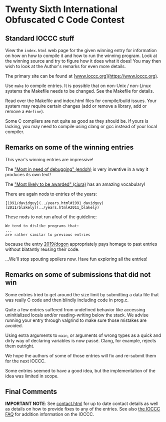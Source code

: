 # Twenty Sixth International Obfuscated C Code Contest


## Standard IOCCC stuff

View the `index.html` web page for the given winning entry for information on how
on how to compile it and how to run the winning program.
Look at the winning source and try to figure how it does what it does!
You may then wish to look at the Author's remarks for even more details.

The primary site can be found at [www.ioccc.org](https://www.ioccc.org).

Use `make` to compile entries.  It is possible that on non-Unix / non-Linux
systems the Makefile needs to be changed.  See the Makefile for details.

Read over the Makefile and index.html files for compile/build issues.  Your
system may require certain changes (add or remove a library, add or remove a
`#define`).

Some C compilers are not quite as good as they should be.  If yours is
lacking, you may need to compile using clang or gcc instead of your local
compiler.


## Remarks on some of the winning entries

This year's winning entries are impressive!

The ["Most in need of debugging" (endoh)](endoh/index.html) is very inventive in
a way it produces its own text!

The ["Most likely to be awarded" (ciura)](ciura/index.html) has an amazing
vocabulary!

There are again nods to entries of the years:

	[1991/davidguy](../years.html#1991_davidguy)
	[2011/blakely](../years.html#2011_blakely)

These nods to not run afoul of the guideline:

```
We tend to dislike programs that:
...
are rather similar to previous entries
```

because the entry [2019/dogon](2019/dogon/index.html) appropriately pays homage
to past entries without blatantly reusing their code.

...We'll stop spouting spoilers now. Have fun exploring all the entries!


## Remarks on some of submissions that did not win

Some entries tried to get around the size limit by submitting a data
file that was really C code and then blindly including code in prog.c.

Quite a few entries suffered from undefined behavior like accessing
uninitialized locals and/or reading-writing below the stack.
We advise running your entry through valgrind to make sure those mistakes
are avoided.

Using extra arguments to `main`, or arguments of wrong types as a quick and dirty
way of declaring variables is now passé. Clang, for example, rejects them outright.

We hope the authors of some of those entries will fix and re-submit
them for the next IOCCC.

Some entries seemed to have a good idea, but the implementation of
the idea was limited in scope.


## Final Comments

**IMPORTANT NOTE**: See [contact.html](../contact.html) for up to date contact details
as well as details on how to provide fixes to any of the entries.
See also [the IOCCC FAQ](../faq.html) for addition information on the IOCCC.

<!--

    Copyright © 1984-2024 by Landon Curt Noll. All Rights Reserved.

    You are free to share and adapt this file under the terms of this license:

	Creative Commons Attribution-ShareAlike 4.0 International (CC BY-SA 4.0)

    For more information, see:

	https://creativecommons.org/licenses/by-sa/4.0/

-->
